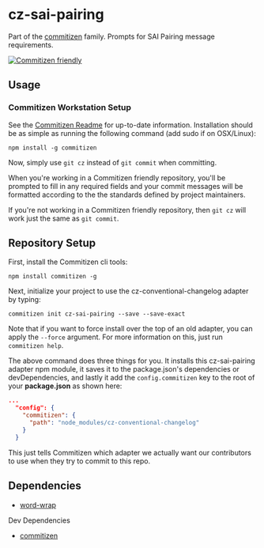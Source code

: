 # cz-sai-pairing

Part of the [commitizen](https://github.com/commitizen/cz-cli) family. Prompts for SAI Pairing message requirements.

[![Commitizen friendly](https://img.shields.io/badge/commitizen-friendly-brightgreen.svg)](http://commitizen.github.io/cz-cli/)

## Usage

### Commitizen Workstation Setup

See the [Commitizen Readme](https://github.com/commitizen/cz-cli) for up-to-date information. Installation should be as simple as running the following command (add sudo if on OSX/Linux):

```
npm install -g commitizen
```

Now, simply use `git cz` instead of `git commit` when committing. 

When you're working in a Commitizen friendly repository, you'll be prompted to fill in any required fields and your commit messages will be formatted according to the the standards defined by project maintainers. 

If you're not working in a Commitizen friendly repository, then `git cz` will work just the same as `git commit`.

## Repository Setup

First, install the Commitizen cli tools:

```
npm install commitizen -g
```

Next, initialize your project to use the cz-conventional-changelog adapter by typing:

```
commitizen init cz-sai-pairing --save --save-exact
```

Note that if you want to force install over the top of an old adapter, you can apply the `--force` argument. For more information on this, just run `commitizen help`.

The above command does three things for you. It installs this cz-sai-pairing adapter npm module, it saves it to the package.json's dependencies or devDependencies, and lastly it  add the `config.commitizen` key to the root of your **package.json** as shown here:

```json
...
  "config": {
    "commitizen": {
      "path": "node_modules/cz-conventional-changelog"
    }
  }
```

This just tells Commitizen which adapter we actually want our contributors to use when they try to commit to this repo.

## Dependencies

* [word-wrap](https://www.npmjs.com/package/word-wrap)

Dev Dependencies

* [commitizen](https://github.com/commitizen/cz-cli)

